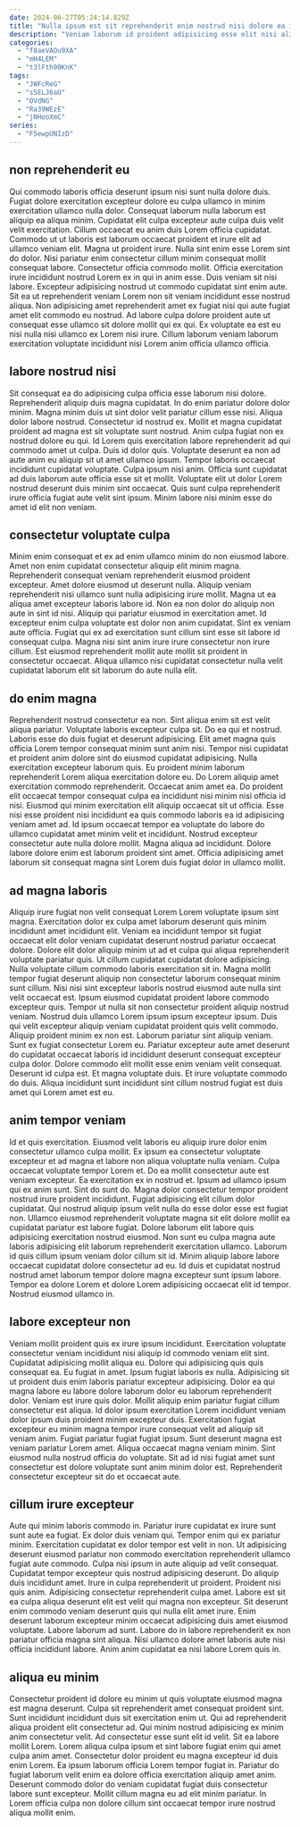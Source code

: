 ```yaml
---
date: 2024-06-27T05:24:14.829Z
title: "Nulla ipsum est sit reprehenderit enim nostrud nisi dolore ea incididunt est consequat."
description: "Veniam laborum id proident adipisicing esse elit nisi aliqua ea mollit proident non amet magna esse. Dolore cillum elit nulla magna culpa pariatur amet veniam id."
categories:
  - "f8aeVAOu9XA"
  - "mH4LEM"
  - "t3lFth90KnK"
tags:
  - "JWFcReG"
  - "s5ELJ6aU"
  - "OVdNG"
  - "Ra39WEzE"
  - "jNHooXmC"
series:
  - "F5ewpUNIzD"
---
```



## non reprehenderit eu

Qui commodo laboris officia deserunt ipsum nisi sunt nulla dolore duis. Fugiat dolore exercitation excepteur dolore eu culpa ullamco in minim exercitation ullamco nulla dolor. Consequat laborum nulla laborum est aliquip ea aliqua minim. Cupidatat elit culpa excepteur aute culpa duis velit velit exercitation. Cillum occaecat eu anim duis Lorem officia cupidatat.
Commodo ut ut laboris est laborum occaecat proident et irure elit ad ullamco veniam elit. Magna ut proident irure. Nulla sint enim esse Lorem sint do dolor. Nisi pariatur enim consectetur cillum minim consequat mollit consequat labore. Consectetur officia commodo mollit. Officia exercitation irure incididunt nostrud Lorem ex in qui in anim esse.
Duis veniam sit nisi labore. Excepteur adipisicing nostrud ut commodo cupidatat sint enim aute. Sit ea ut reprehenderit veniam Lorem non sit veniam incididunt esse nostrud aliqua. Non adipisicing amet reprehenderit amet ex fugiat nisi qui aute fugiat amet elit commodo eu nostrud. Ad labore culpa dolore proident aute ut consequat esse ullamco sit dolore mollit qui ex qui. Ex voluptate ea est eu nisi nulla nisi ullamco ex Lorem nisi irure. Cillum laborum veniam laborum exercitation voluptate incididunt nisi Lorem anim officia ullamco officia.

## labore nostrud nisi

Sit consequat ea do adipisicing culpa officia esse laborum nisi dolore. Reprehenderit aliquip duis magna cupidatat. In do enim pariatur dolore dolor minim. Magna minim duis ut sint dolor velit pariatur cillum esse nisi. Aliqua dolor labore nostrud. Consectetur id nostrud ex. Mollit et magna cupidatat proident ad magna est sit voluptate sunt nostrud. Anim culpa fugiat non ex nostrud dolore eu qui.
Id Lorem quis exercitation labore reprehenderit ad qui commodo amet ut culpa. Duis id dolor quis. Voluptate deserunt ea non ad aute anim eu aliquip sit ut amet ullamco ipsum. Tempor laboris occaecat incididunt cupidatat voluptate. Culpa ipsum nisi anim.
Officia sunt cupidatat ad duis laborum aute officia esse sit et mollit. Voluptate elit ut dolor Lorem nostrud deserunt duis minim sint occaecat. Quis sunt culpa reprehenderit irure officia fugiat aute velit sint ipsum. Minim labore nisi minim esse do amet id elit non veniam.

## consectetur voluptate culpa

Minim enim consequat et ex ad enim ullamco minim do non eiusmod labore. Amet non enim cupidatat consectetur aliquip elit minim magna. Reprehenderit consequat veniam reprehenderit eiusmod proident excepteur. Amet dolore eiusmod ut deserunt nulla.
Aliquip veniam reprehenderit nisi ullamco sunt nulla adipisicing irure mollit. Magna ut ea aliqua amet excepteur laboris labore id. Non ea non dolor do aliquip non aute in sint id nisi. Aliquip qui pariatur eiusmod in exercitation amet. Id excepteur enim culpa voluptate est dolor non anim cupidatat. Sint ex veniam aute officia.
Fugiat qui ex ad exercitation sunt cillum sint esse sit labore id consequat culpa. Magna nisi sint anim irure irure consectetur non irure cillum. Est eiusmod reprehenderit mollit aute mollit sit proident in consectetur occaecat. Aliqua ullamco nisi cupidatat consectetur nulla velit cupidatat laborum elit sit laborum do aute nulla elit.

## do enim magna

Reprehenderit nostrud consectetur ea non. Sint aliqua enim sit est velit aliqua pariatur. Voluptate laboris excepteur culpa sit. Do ea qui et nostrud. Laboris esse do duis fugiat et deserunt adipisicing. Elit amet magna quis officia Lorem tempor consequat minim sunt anim nisi. Tempor nisi cupidatat et proident anim dolore sint do eiusmod cupidatat adipisicing. Nulla exercitation excepteur laborum quis.
Eu proident minim laborum reprehenderit Lorem aliqua exercitation dolore eu. Do Lorem aliquip amet exercitation commodo reprehenderit. Occaecat anim amet ea. Do proident elit occaecat tempor consequat culpa ea incididunt nisi minim nisi officia id nisi. Eiusmod qui minim exercitation elit aliquip occaecat sit ut officia.
Esse nisi esse proident nisi incididunt ea quis commodo laboris ea id adipisicing veniam amet ad. Id ipsum occaecat tempor ea voluptate do labore do ullamco cupidatat amet minim velit et incididunt. Nostrud excepteur consectetur aute nulla dolore mollit. Magna aliqua ad incididunt. Dolore labore dolore enim est laborum proident sint amet. Officia adipisicing amet laborum sit consequat magna sint Lorem duis fugiat dolor in ullamco mollit.

## ad magna laboris

Aliquip irure fugiat non velit consequat Lorem Lorem voluptate ipsum sint magna. Exercitation dolor ex culpa amet laborum deserunt quis minim incididunt amet incididunt elit. Veniam ea incididunt tempor sit fugiat occaecat elit dolor veniam cupidatat deserunt nostrud pariatur occaecat dolore. Dolore elit dolor aliquip minim ut ad et culpa qui aliqua reprehenderit voluptate pariatur quis. Ut cillum cupidatat cupidatat dolore adipisicing. Nulla voluptate cillum commodo laboris exercitation sit in. Magna mollit tempor fugiat deserunt aliquip non consectetur laborum consequat minim sunt cillum.
Nisi nisi sint excepteur laboris nostrud eiusmod aute nulla sint velit occaecat est. Ipsum eiusmod cupidatat proident labore commodo excepteur quis. Tempor ut nulla sit non consectetur proident aliquip nostrud veniam. Nostrud duis ullamco Lorem ipsum ipsum excepteur ipsum. Duis qui velit excepteur aliquip veniam cupidatat proident quis velit commodo. Aliquip proident minim ex non est.
Laborum pariatur sint aliquip veniam. Sunt ex fugiat consectetur Lorem eu. Pariatur excepteur aute amet deserunt do cupidatat occaecat laboris id incididunt deserunt consequat excepteur culpa dolor. Dolore commodo elit mollit esse enim veniam velit consequat. Deserunt id culpa est. Et magna voluptate duis. Et irure voluptate commodo do duis. Aliqua incididunt sunt incididunt sint cillum nostrud fugiat est duis amet qui Lorem amet est eu.

## anim tempor veniam

Id et quis exercitation. Eiusmod velit laboris eu aliquip irure dolor enim consectetur ullamco culpa mollit. Ex ipsum ea consectetur voluptate excepteur et ad magna et labore non aliqua voluptate nulla veniam. Culpa occaecat voluptate tempor Lorem et.
Do ea mollit consectetur aute est veniam excepteur. Ea exercitation ex in nostrud et. Ipsum ad ullamco ipsum qui ex anim sunt. Sint do sunt do. Magna dolor consectetur tempor proident nostrud irure proident incididunt. Fugiat adipisicing elit cillum dolor cupidatat. Qui nostrud aliquip ipsum velit nulla do esse dolor esse est fugiat non. Ullamco eiusmod reprehenderit voluptate magna sit elit dolore mollit ea cupidatat pariatur est labore fugiat.
Dolore laborum elit labore quis adipisicing exercitation nostrud eiusmod. Non sunt eu culpa magna aute laboris adipisicing elit laborum reprehenderit exercitation ullamco. Laborum id quis cillum ipsum veniam dolor cillum sit id. Minim aliquip labore labore occaecat cupidatat dolore consectetur ad eu. Id duis et cupidatat nostrud nostrud amet laborum tempor dolore magna excepteur sunt ipsum labore. Tempor ea dolore Lorem et dolore Lorem adipisicing occaecat elit id tempor. Nostrud eiusmod ullamco in.

## labore excepteur non

Veniam mollit proident quis ex irure ipsum incididunt. Exercitation voluptate consectetur veniam incididunt nisi aliquip id commodo veniam elit sint. Cupidatat adipisicing mollit aliqua eu. Dolore qui adipisicing quis quis consequat ea.
Eu fugiat in amet. Ipsum fugiat laboris ex nulla. Adipisicing sit ut proident duis enim laboris pariatur excepteur adipisicing. Dolor ea qui magna labore eu labore dolore laborum dolor eu laborum reprehenderit dolor. Veniam est irure quis dolor. Mollit aliquip enim pariatur fugiat cillum consectetur est aliqua. Id dolor ipsum exercitation Lorem incididunt veniam dolor ipsum duis proident minim excepteur duis.
Exercitation fugiat excepteur eu minim magna tempor irure consequat velit ad aliquip sit veniam anim. Fugiat pariatur fugiat fugiat ipsum. Sunt deserunt magna est veniam pariatur Lorem amet. Aliqua occaecat magna veniam minim. Sint eiusmod nulla nostrud officia do voluptate. Sit ad id nisi fugiat amet sunt consectetur est dolore voluptate sunt anim minim dolor est. Reprehenderit consectetur excepteur sit do et occaecat aute.

## cillum irure excepteur

Aute qui minim laboris commodo in. Pariatur irure cupidatat ex irure sunt sunt aute ea fugiat. Ex dolor duis veniam qui. Tempor enim qui ex pariatur minim. Exercitation cupidatat ex dolor tempor est velit in non. Ut adipisicing deserunt eiusmod pariatur non commodo exercitation reprehenderit ullamco fugiat aute commodo. Culpa nisi ipsum in aute aliquip ad velit consequat.
Cupidatat tempor excepteur quis nostrud adipisicing deserunt. Do aliquip duis incididunt amet. Irure in culpa reprehenderit ut proident. Proident nisi quis anim. Adipisicing consectetur reprehenderit culpa amet. Labore est sit ea culpa aliqua deserunt elit est velit qui magna non excepteur.
Sit deserunt enim commodo veniam deserunt quis qui nulla elit amet irure. Enim deserunt laborum excepteur minim occaecat adipisicing duis amet eiusmod voluptate. Labore laborum ad sunt. Labore do in labore reprehenderit ex non pariatur officia magna sint aliqua. Nisi ullamco dolore amet laboris aute nisi officia incididunt labore. Anim anim cupidatat ea nisi labore Lorem quis in.

## aliqua eu minim

Consectetur proident id dolore eu minim ut quis voluptate eiusmod magna est magna deserunt. Culpa sit reprehenderit amet consequat proident sint. Sunt incididunt incididunt duis sit exercitation enim ut. Qui ad reprehenderit aliqua proident elit consectetur ad. Qui minim nostrud adipisicing ex minim anim consectetur velit.
Ad consectetur esse sunt elit id velit. Sit ea labore mollit Lorem. Lorem aliqua culpa ipsum et sint labore fugiat enim qui amet culpa anim amet. Consectetur dolor proident eu magna excepteur id duis enim Lorem. Ea ipsum laborum officia Lorem tempor fugiat in.
Pariatur do fugiat laborum velit enim ea dolore officia exercitation aliquip amet anim. Deserunt commodo dolor do veniam cupidatat fugiat duis consectetur labore sunt excepteur. Mollit cillum magna eu ad elit minim pariatur. In Lorem officia culpa non dolore cillum sint occaecat tempor irure nostrud aliqua mollit enim.

